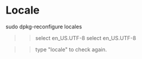 # Locale

sudo dpkg-reconfigure locales

>> select en_US.UTF-8
>> select en_US.UTF-8

>> type "locale" to check again.